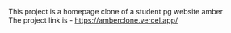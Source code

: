 This project is a homepage clone of a student pg website amber  
The project link is - https://amberclone.vercel.app/
